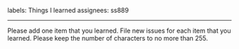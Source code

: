 
labels: Things I learned
assignees: ss889

---

Please add one item that you learned.  File new issues for each item that you learned.  Please keep the number of characters to no more than 255.
